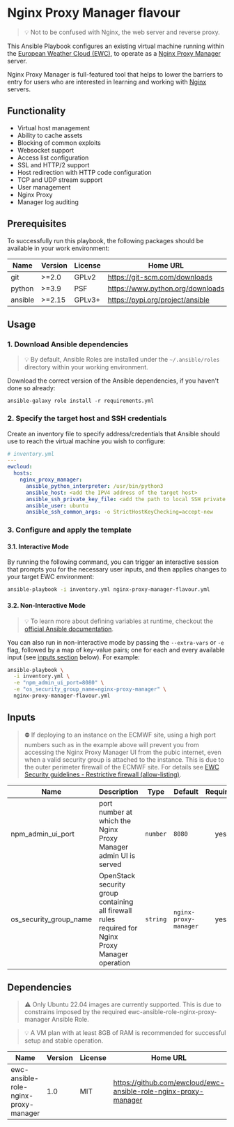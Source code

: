 # Nginx Proxy Manager flavour
>💡 Not to be confused with Nginx, the web server and reverse proxy.

This Ansible Playbook configures an existing virtual machine running
within the [European Weather Cloud (EWC)](https://europeanweather.cloud/), to operate as a [Nginx Proxy Manager](https://nginxproxymanager.com/) server.

Nginx Proxy Manager is full-featured tool that helps to lower the barriers to entry for users who are interested in learning and working with [Nginx](https://nginx.org/en/) servers.

## Functionality
* Virtual host management
* Ability to cache assets
* Blocking of common exploits
* Websocket support
* Access list configuration
* SSL and HTTP/2 support
* Host redirection with HTTP code configuration
* TCP and UDP stream support
* User management
* Nginx Proxy
* Manager log auditing

## Prerequisites

To successfully run this playbook, the following packages should be available in your work environment:

| Name | Version | License | Home URL |
|------|---------|----- |-----|
| git | >=2.0 | GPLv2  | https://git-scm.com/downloads |
| python | >=3.9   | PSF | https://www.python.org/downloads  |
| ansible | >=2.15 |  GPLv3+ | https://pypi.org/project/ansible  |

## Usage

### 1. Download  Ansible dependencies
>💡 By default, Ansible Roles are installed under the `~/.ansible/roles` directory within your working environment.

Download the correct version of the Ansible dependencies, if you haven't done so already:

```
ansible-galaxy role install -r requirements.yml
```

### 2. Specify the target host and SSH credentials
Create an inventory file to specify address/credentials that Ansible should use
to reach the virtual machine you wish to configure:

```yaml
# inventory.yml
---
ewcloud:
  hosts:
    nginx_proxy_manager:
      ansible_python_interpreter: /usr/bin/python3
      ansible_host: <add the IPV4 address of the target host>
      ansible_ssh_private_key_file: <add the path to local SSH private key file>
      ansible_user: ubuntu
      ansible_ssh_common_args: -o StrictHostKeyChecking=accept-new
```

### 3. Configure and apply the template

#### 3.1. Interactive Mode

By running the following command, you can trigger an interactive session that
prompts you for the necessary user inputs, and then applies changes to your
target EWC environment:

```bash
ansible-playbook -i inventory.yml nginx-proxy-manager-flavour.yml
```

#### 3.2. Non-Interactive Mode

>💡 To learn more about defining variables at runtime, checkout the
[official Ansible documentation](https://docs.ansible.com/ansible/latest/playbook_guide/playbooks_variables.html).

You can also run in non-interactive mode by passing the
`--extra-vars` or `-e` flag, followed by a map of  key-value pairs; one for
each and every available input (see [inputs section](#inputs) below). For
example:

```bash
ansible-playbook \
  -i inventory.yml \
  -e "npm_admin_ui_port=8080" \
  -e "os_security_group_name=nginx-proxy-manager" \
  nginx-proxy-manager-flavour.yml
```

## Inputs
> ⛔ If deploying to an instance on the ECMWF site, using a high port numbers such as in the example above will prevent you from accessing the Nginx Proxy Manager UI from the pubic internet, even when a valid security group is attached to the instance. This is due to the outer perimeter firewall of the ECMWF site. For details see [EWC Security guidelines - Restrictive firewall (allow-listing)](https://confluence.ecmwf.int/display/EWCLOUDKB/EWC+Security+guidelines#EWCSecurityguidelines-Restrictivefirewall(allow-listing)).

| Name | Description | Type | Default | Required |
|------|-------------|------|---------|:--------:|
| npm_admin_ui_port | port number at which the Nginx Proxy Manager admin UI is served | `number` | `8080`  | yes |
| os_security_group_name | OpenStack security group containing all firewall rules required for Nginx Proxy Manager operation  | `string` | `nginx-proxy-manager` | yes |


## Dependencies
> ⚠️ Only Ubuntu 22.04 images are currently supported.
This is due to constrains imposed by the required ewc-ansible-role-nginx-proxy-manager
Ansible Role.

> 💡 A VM plan with at least 8GB of RAM is recommended for successful setup and
stable operation.

| Name | Version | License | Home URL |
|------|---------|------|------|
| ewc-ansible-role-nginx-proxy-manager | 1.0 |  MIT | https://github.com/ewcloud/ewc-ansible-role-nginx-proxy-manager |
